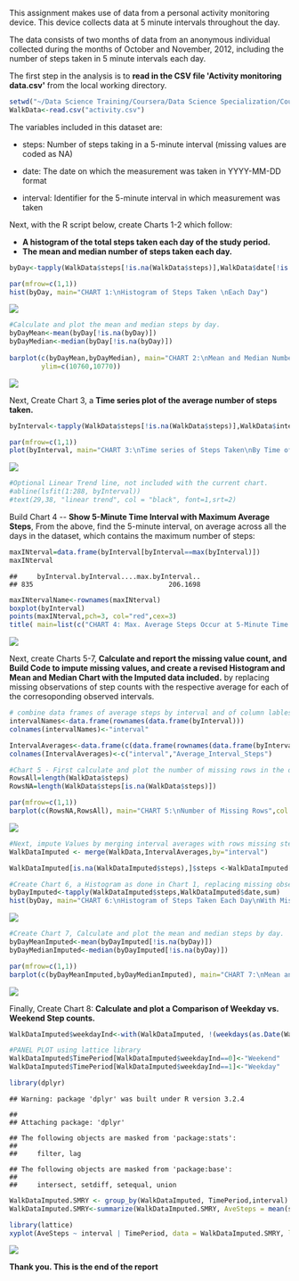 This assignment makes use of data from a personal activity monitoring device. This device collects data at 5 minute intervals throughout the day.

The data consists of two months of data from an anonymous individual collected during the months of October and November, 2012, including the number of steps taken in 5 minute intervals each day.

The first step in the analysis is to **read in the CSV file 'Activity monitoring data.csv'** from the local working directory.

``` r
setwd("~/Data Science Training/Coursera/Data Science Specialization/Course 5 Reproducible Research/Week 2/Data/repdata-data-activity")
WalkData<-read.csv("activity.csv")
```

The variables included in this dataset are:

-   steps: Number of steps taking in a 5-minute interval (missing values are coded as NA)

-   date: The date on which the measurement was taken in YYYY-MM-DD format

-   interval: Identifier for the 5-minute interval in which measurement was taken

Next, with the R script below, create Charts 1-2 which follow:

-   **A histogram of the total steps taken each day of the study period.**
-   **The mean and median number of steps taken each day.**

``` r
byDay<-tapply(WalkData$steps[!is.na(WalkData$steps)],WalkData$date[!is.na(WalkData$steps)],sum)

par(mfrow=c(1,1))
hist(byDay, main="CHART 1:\nHistogram of Steps Taken \nEach Day")
```

![](unnamed-chunk-2-1.png)<!-- -->

``` r
#Calculate and plot the mean and median steps by day.
byDayMean<-mean(byDay[!is.na(byDay)])
byDayMedian<-median(byDay[!is.na(byDay)])
 
barplot(c(byDayMean,byDayMedian), main="CHART 2:\nMean and Median Number of Daily Steps Taken",col = c("lightblue", "darkolivegreen1"), names.arg=c("Mean=10,766.2","Median=10,765"),
        ylim=c(10760,10770))
```

![](unnamed-chunk-2-2.png)<!-- -->

Next, Create Chart 3, a **Time series plot of the average number of steps taken.**

``` r
byInterval<-tapply(WalkData$steps[!is.na(WalkData$steps)],WalkData$interval[!is.na(WalkData$steps)],mean)

par(mfrow=c(1,1))
plot(byInterval, main="CHART 3:\nTime series of Steps Taken\nBy Time of Day Interval",type = "l",col="darkred")
```

![](unnamed-chunk-3-1.png)<!-- -->

``` r
#Optional Linear Trend line, not included with the current chart.
#abline(lsfit(1:288, byInterval))
#text(29,38, "linear trend", col = "black", font=1,srt=2)
```

Build Chart 4 -- **Show 5-Minute Time Interval with Maximum Average Steps**, From the above, find the 5-minute interval, on average across all the days in the dataset, which contains the maximum number of steps:

``` r
maxINterval=data.frame(byInterval[byInterval==max(byInterval)])
maxINterval
```

    ##     byInterval.byInterval....max.byInterval..
    ## 835                                  206.1698

``` r
maxINtervalName<-rownames(maxINterval)
boxplot(byInterval)
points(maxINterval,pch=3, col="red",cex=3) 
title( main=list(c("CHART 4: Max. Average Steps Occur at 5-Minute Time Interval ",maxINtervalName),col="red"),xlab="Distribution of Average Steps for Each Time Interval.\nAt time interval 835, average steps were 206.2")
```

![](unnamed-chunk-4-1.png)<!-- -->

Next, create Charts 5-7, **Calculate and report the missing value count, and Build Code to impute missing values, and create a revised Histogram and Mean and Median Chart with the Imputed data included.** by replacing missing observations of step counts with the respective average for each of the corresoponding observed intervals.

``` r
# combine data frames of average steps by interval and of column lables
intervalNames<-data.frame(rownames(data.frame(byInterval)))
colnames(intervalNames)<-"interval"

IntervalAverages<-data.frame(c(data.frame(rownames(data.frame(byInterval))),data.frame(byInterval)))
colnames(IntervalAverages)<-c("interval","Average_Interval_Steps")

#Chart 5 - First calculate and plot the number of missing rows in the data set:
RowsAll=length(WalkData$steps)
RowsNA=length(WalkData$steps[is.na(WalkData$steps)])

par(mfrow=c(1,1))
barplot(c(RowsNA,RowsAll), main="CHART 5:\nNumber of Missing Rows",col = c("darkslateblue","grey"), names.arg=c("2,304 Missing Rows","17,568 Total Rows"))
```

![](unnamed-chunk-5-1.png)<!-- -->

``` r
#Next, impute Values by merging interval averages with rows missing step counts.
WalkDataImputed <- merge(WalkData,IntervalAverages,by="interval")

WalkDataImputed[is.na(WalkDataImputed$steps),]$steps <-WalkDataImputed[is.na(WalkDataImputed$steps),]$Average_Interval_Steps

#Create Chart 6, a Histogram as done in Chart 1, replacing missing observations with averages at each interval, then summing each day.
byDayImputed<-tapply(WalkDataImputed$steps,WalkDataImputed$date,sum)
hist(byDay, main="CHART 6:\nHistogram of Steps Taken Each Day\nWith Missing Values Imputed as Average for each Interval")
```

![](unnamed-chunk-5-2.png)<!-- -->

``` r
#Create Chart 7, Calculate and plot the mean and median steps by day.
byDayMeanImputed<-mean(byDayImputed[!is.na(byDay)])
byDayMedianImputed<-median(byDayImputed[!is.na(byDay)])

par(mfrow=c(1,1))
barplot(c(byDayMeanImputed,byDayMedianImputed), main="CHART 7:\nMean and Median Number of Daily Steps Taken\nWith Missing Values Imputed as Average for each Interval",col = c("lightblue", "darkolivegreen1"), names.arg=c("Mean=10,766.2","Median=10,765"), xlab="NOTE: No Change in Mean or Median", ylim=c(10760,10770))
```

![](unnamed-chunk-5-3.png)<!-- -->

Finally, Create Chart 8: **Calculate and plot a Comparison of Weekday vs. Weekend Step counts.**

``` r
WalkDataImputed$weekdayInd<-with(WalkDataImputed, !(weekdays(as.Date(WalkDataImputed$date))=="Saturday" | weekdays(as.Date(WalkDataImputed$date))=="Sunday")) 

#PANEL PLOT using lattice library
WalkDataImputed$TimePeriod[WalkDataImputed$weekdayInd==0]<-"Weekend"
WalkDataImputed$TimePeriod[WalkDataImputed$weekdayInd==1]<-"Weekday"

library(dplyr)
```

    ## Warning: package 'dplyr' was built under R version 3.2.4

    ## 
    ## Attaching package: 'dplyr'

    ## The following objects are masked from 'package:stats':
    ## 
    ##     filter, lag

    ## The following objects are masked from 'package:base':
    ## 
    ##     intersect, setdiff, setequal, union

``` r
WalkDataImputed.SMRY <- group_by(WalkDataImputed, TimePeriod,interval)
WalkDataImputed.SMRY<-summarize(WalkDataImputed.SMRY, AveSteps = mean(steps, na.rm = TRUE))

library(lattice)
xyplot(AveSteps ~ interval | TimePeriod, data = WalkDataImputed.SMRY, layout = c(1, 2),type = "l")
```

![](unnamed-chunk-6-1.png)<!-- -->

**Thank you. This is the end of the report**
